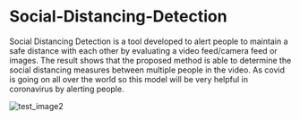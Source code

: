 # Social-Distancing-Detection
Social Distancing Detection is a tool developed to alert people to maintain a safe distance with each other by evaluating a video feed/camera feed or images. The result shows that the proposed method is able to determine the social distancing measures between multiple people in the video.
As covid is going on all over the world so this model will be very helpful in coronavirus by alerting people.

![test_image2](https://user-images.githubusercontent.com/52272226/126652186-05c3a984-fa0c-4626-9846-3998aa75dc97.jpg)

